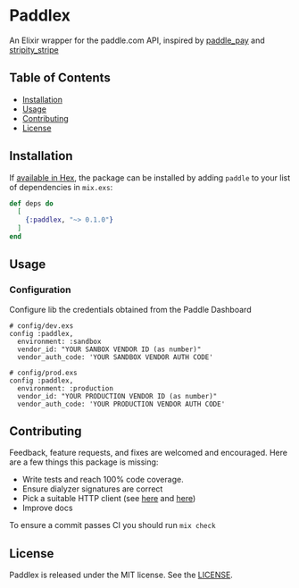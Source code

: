 # Paddlex

An Elixir wrapper for the paddle.com API, inspired by [paddle_pay](https://github.com/devmindo/paddle_pay) and [stripity_stripe](https://github.com/code-corps/stripity_stripe)

## Table of Contents

- [Installation](#installation)
- [Usage](#usage)
- [Contributing](#contributing)
- [License](#license)

## Installation

If [available in Hex](https://hex.pm/docs/publish), the package can be installed
by adding `paddle` to your list of dependencies in `mix.exs`:

```elixir
def deps do
  [
    {:paddlex, "~> 0.1.0"}
  ]
end
```

## Usage

### Configuration

Configure lib the credentials obtained from the Paddle Dashboard

```
# config/dev.exs
config :paddlex,
  environment: :sandbox
  vendor_id: "YOUR SANBOX VENDOR ID (as number)"
  vendor_auth_code: 'YOUR SANDBOX VENDOR AUTH CODE'
```

```
# config/prod.exs
config :paddlex,
  environment: :production
  vendor_id: "YOUR PRODUCTION VENDOR ID (as number)"
  vendor_auth_code: 'YOUR PRODUCTION VENDOR AUTH CODE'
```

## Contributing

Feedback, feature requests, and fixes are welcomed and encouraged.
Here are a few things this package is missing:

- Write tests and reach 100% code coverage.
- Ensure dialyzer signatures are correct
- Pick a suitable HTTP client (see [here](https://elixirforum.com/t/http-client-libraries-and-wrappers/15938) and [here](https://elixirforum.com/t/mint-vs-finch-vs-gun-vs-tesla-vs-httpoison-etc/38588))
- Improve docs

To ensure a commit passes CI you should run `mix check`

## License

Paddlex is released under the MIT license. See the [LICENSE](LICENSE.txt).
